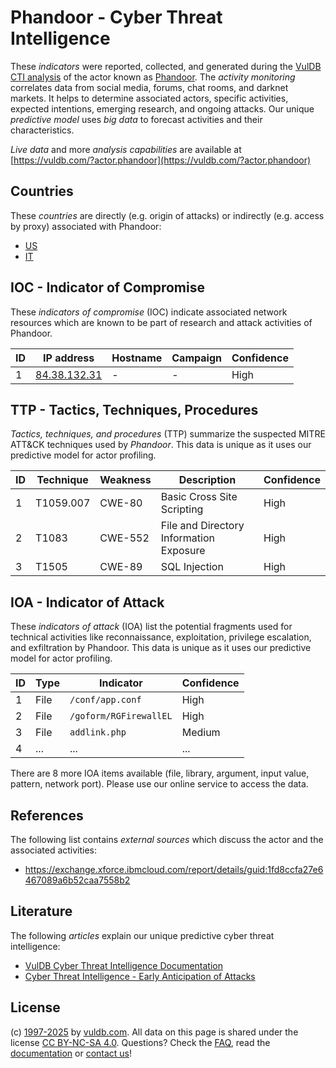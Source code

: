 # Phandoor - Cyber Threat Intelligence

These _indicators_ were reported, collected, and generated during the [VulDB CTI analysis](https://vuldb.com/?kb.cti) of the actor known as [Phandoor](https://vuldb.com/?actor.phandoor). The _activity monitoring_ correlates data from social media, forums, chat rooms, and darknet markets. It helps to determine associated actors, specific activities, expected intentions, emerging research, and ongoing attacks. Our unique _predictive model_ uses _big data_ to forecast activities and their characteristics.

_Live data_ and more _analysis capabilities_ are available at [https://vuldb.com/?actor.phandoor](https://vuldb.com/?actor.phandoor)

## Countries

These _countries_ are directly (e.g. origin of attacks) or indirectly (e.g. access by proxy) associated with Phandoor:

* [US](https://vuldb.com/?country.us)
* [IT](https://vuldb.com/?country.it)

## IOC - Indicator of Compromise

These _indicators of compromise_ (IOC) indicate associated network resources which are known to be part of research and attack activities of Phandoor.

ID | IP address | Hostname | Campaign | Confidence
-- | ---------- | -------- | -------- | ----------
1 | [84.38.132.31](https://vuldb.com/?ip.84.38.132.31) | - | - | High

## TTP - Tactics, Techniques, Procedures

_Tactics, techniques, and procedures_ (TTP) summarize the suspected MITRE ATT&CK techniques used by _Phandoor_. This data is unique as it uses our predictive model for actor profiling.

ID | Technique | Weakness | Description | Confidence
-- | --------- | -------- | ----------- | ----------
1 | T1059.007 | CWE-80 | Basic Cross Site Scripting | High
2 | T1083 | CWE-552 | File and Directory Information Exposure | High
3 | T1505 | CWE-89 | SQL Injection | High

## IOA - Indicator of Attack

These _indicators of attack_ (IOA) list the potential fragments used for technical activities like reconnaissance, exploitation, privilege escalation, and exfiltration by Phandoor. This data is unique as it uses our predictive model for actor profiling.

ID | Type | Indicator | Confidence
-- | ---- | --------- | ----------
1 | File | `/conf/app.conf` | High
2 | File | `/goform/RGFirewallEL` | High
3 | File | `addlink.php` | Medium
4 | ... | ... | ...

There are 8 more IOA items available (file, library, argument, input value, pattern, network port). Please use our online service to access the data.

## References

The following list contains _external sources_ which discuss the actor and the associated activities:

* https://exchange.xforce.ibmcloud.com/report/details/guid:1fd8ccfa27e6467089a6b52caa7558b2

## Literature

The following _articles_ explain our unique predictive cyber threat intelligence:

* [VulDB Cyber Threat Intelligence Documentation](https://vuldb.com/?kb.cti)
* [Cyber Threat Intelligence - Early Anticipation of Attacks](https://www.scip.ch/en/?labs.20201022)

## License

(c) [1997-2025](https://vuldb.com/?kb.changelog) by [vuldb.com](https://vuldb.com/?kb.about). All data on this page is shared under the license [CC BY-NC-SA 4.0](https://creativecommons.org/licenses/by-nc-sa/4.0/). Questions? Check the [FAQ](https://vuldb.com/?kb.faq), read the [documentation](https://vuldb.com/?kb) or [contact us](https://vuldb.com/?contact)!
